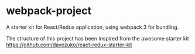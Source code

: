 # webpack-project
A starter kit for React/Redux application, using webpack 3 for bundling.

The structure of this project has been inspired from the awesome starter kit https://github.com/davezuko/react-redux-starter-kit
